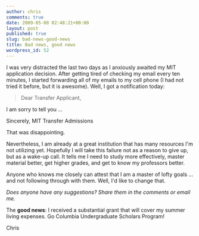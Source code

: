 ```yaml
---
author: chris
comments: true
date: 2009-05-08 02:48:21+00:00
layout: post
published: true
slug: bad-news-good-news
title: Bad news, good news
wordpress_id: 52
---
```


I was very distracted the last two days as I anxiously awaited my MIT application decision.  After getting tired of checking my email every ten minutes, I started forwarding all of my emails to my cell phone (I had not tried it before, but it is awesome).  Well, I got a notification today:



> Dear Transfer Applicant,

I am sorry to tell you ...

Sincerely,
MIT Transfer Admissions



That was disappointing.

Nevertheless, I am already at a great institution that has many resources I'm not utilizing yet.  Hopefully I will take this failure not as a reason to give up, but as a wake-up call.  It tells me I need to study more effectively, master material better, get higher grades, and get to know my professors better.

Anyone who knows me closely can attest that I am a master of lofty goals ... and not following through with them.  Well, I'd like to change that.

_Does anyone have any suggestions?  Share them in the comments or email me._

The **good news**: I received a substantial grant that will cover my summer living expenses.  Go Columbia Undergraduate Scholars Program!

Chris
